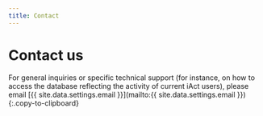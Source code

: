 ```yaml
---
title: Contact
---
```


# Contact us

For general inquiries or specific technical support (for instance, on how to access the database reflecting the activity of current iAct users), please email [{{ site.data.settings.email }}](mailto:{{ site.data.settings.email }}){:.copy-to-clipboard}
